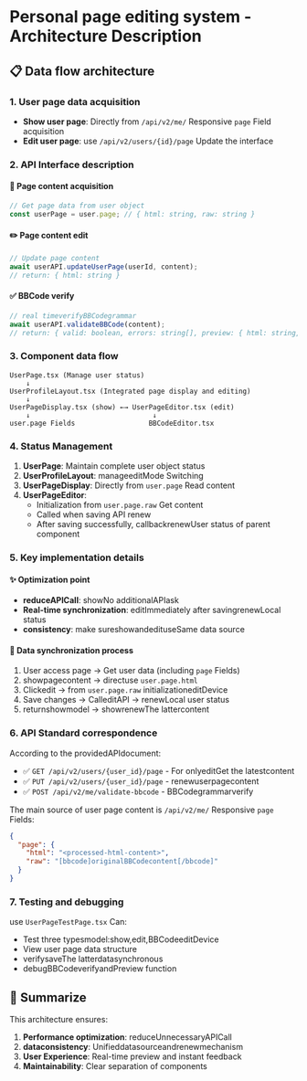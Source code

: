 # Personal page editing system - Architecture Description

## 📋 Data flow architecture

### 1. **User page data acquisition**
- **Show user page**: Directly from `/api/v2/me/` Responsive `page` Field acquisition
- **Edit user page**: use `/api/v2/users/{id}/page` Update the interface

### 2. **API Interface description**

#### 📖 Page content acquisition
```typescript
// Get page data from user object
const userPage = user.page; // { html: string, raw: string }
```

#### ✏️ Page content edit
```typescript
// Update page content
await userAPI.updateUserPage(userId, content);
// return: { html: string }
```

#### ✅ BBCode verify
```typescript
// real timeverifyBBCodegrammar
await userAPI.validateBBCode(content);
// return: { valid: boolean, errors: string[], preview: { html: string, raw: string } }
```

### 3. **Component data flow**

```
UserPage.tsx (Manage user status)
    ↓
UserProfileLayout.tsx (Integrated page display and editing)
    ↓
UserPageDisplay.tsx (show) ←→ UserPageEditor.tsx (edit)
    ↓                              ↓
user.page Fields                  BBCodeEditor.tsx
```

### 4. **Status Management**

1. **UserPage**: Maintain complete user object status
2. **UserProfileLayout**: manageeditMode Switching
3. **UserPageDisplay**: Directly from `user.page` Read content
4. **UserPageEditor**: 
   - Initialization from `user.page.raw` Get content
   - Called when saving API renew
   - After saving successfully, callbackrenewUser status of parent component

### 5. **Key implementation details**

#### ✨ Optimization point
- **reduceAPICall**: showNo additionalAPIask
- **Real-time synchronization**: editImmediately after savingrenewLocal status
- **consistency**: make sureshowandedituseSame data source

#### 🔄 Data synchronization process
1. User access page → Get user data (including `page` Fields)
2. showpagecontent → directuse `user.page.html`
3. Clickedit → from `user.page.raw` initializationeditDevice
4. Save changes → CalleditAPI → renewLocal user status
5. returnshowmodel → showrenewThe lattercontent

### 6. **API Standard correspondence**

According to the providedAPIdocument:

- ✅ `GET /api/v2/users/{user_id}/page` - For onlyeditGet the latestcontent
- ✅ `PUT /api/v2/users/{user_id}/page` - renewuserpagecontent
- ✅ `POST /api/v2/me/validate-bbcode` - BBCodegrammarverify

The main source of user page content is `/api/v2/me/` Responsive `page` Fields:

```json
{
  "page": {
    "html": "<processed-html-content>",
    "raw": "[bbcode]originalBBCodecontent[/bbcode]"
  }
}
```

### 7. **Testing and debugging**

use `UserPageTestPage.tsx` Can:
- Test three typesmodel:show,edit,BBCodeeditDevice
- View user page data structure
- verifysaveThe latterdatasynchronous
- debugBBCodeverifyandPreview function

## 🎯 Summarize

This architecture ensures:
1. **Performance optimization**: reduceUnnecessaryAPICall
2. **dataconsistency**: Unifieddatasourceandrenewmechanism
3. **User Experience**: Real-time preview and instant feedback
4. **Maintainability**: Clear separation of components